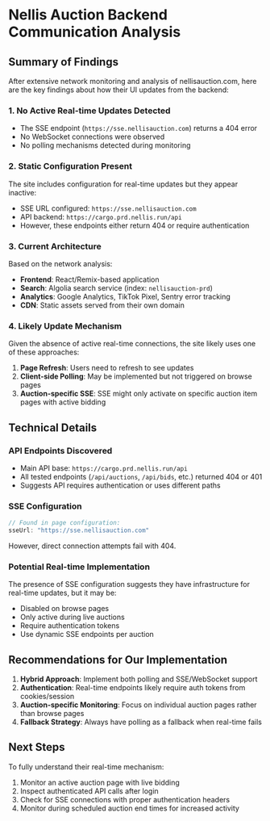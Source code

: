 # Nellis Auction Backend Communication Analysis

## Summary of Findings

After extensive network monitoring and analysis of nellisauction.com, here are the key findings about how their UI updates from the backend:

### 1. **No Active Real-time Updates Detected**
- The SSE endpoint (`https://sse.nellisauction.com`) returns a 404 error
- No WebSocket connections were observed
- No polling mechanisms detected during monitoring

### 2. **Static Configuration Present**
The site includes configuration for real-time updates but they appear inactive:
- SSE URL configured: `https://sse.nellisauction.com`
- API backend: `https://cargo.prd.nellis.run/api`
- However, these endpoints either return 404 or require authentication

### 3. **Current Architecture**
Based on the network analysis:
- **Frontend**: React/Remix-based application
- **Search**: Algolia search service (index: `nellisauction-prd`)
- **Analytics**: Google Analytics, TikTok Pixel, Sentry error tracking
- **CDN**: Static assets served from their own domain

### 4. **Likely Update Mechanism**
Given the absence of active real-time connections, the site likely uses one of these approaches:
1. **Page Refresh**: Users need to refresh to see updates
2. **Client-side Polling**: May be implemented but not triggered on browse pages
3. **Auction-specific SSE**: SSE might only activate on specific auction item pages with active bidding

## Technical Details

### API Endpoints Discovered
- Main API base: `https://cargo.prd.nellis.run/api`
- All tested endpoints (`/api/auctions`, `/api/bids`, etc.) returned 404 or 401
- Suggests API requires authentication or uses different paths

### SSE Configuration
```javascript
// Found in page configuration:
sseUrl: "https://sse.nellisauction.com"
```
However, direct connection attempts fail with 404.

### Potential Real-time Implementation
The presence of SSE configuration suggests they have infrastructure for real-time updates, but it may be:
- Disabled on browse pages
- Only active during live auctions
- Require authentication tokens
- Use dynamic SSE endpoints per auction

## Recommendations for Our Implementation

1. **Hybrid Approach**: Implement both polling and SSE/WebSocket support
2. **Authentication**: Real-time endpoints likely require auth tokens from cookies/session
3. **Auction-specific Monitoring**: Focus on individual auction pages rather than browse pages
4. **Fallback Strategy**: Always have polling as a fallback when real-time fails

## Next Steps

To fully understand their real-time mechanism:
1. Monitor an active auction page with live bidding
2. Inspect authenticated API calls after login
3. Check for SSE connections with proper authentication headers
4. Monitor during scheduled auction end times for increased activity